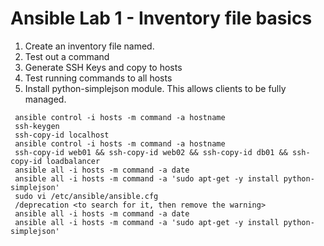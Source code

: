 # Ansible Lab 1 - Inventory file basics

1. Create an inventory file named.
2. Test out a command
3. Generate SSH Keys and copy to hosts
4. Test running commands to all hosts
5. Install python-simplejson module. This allows clients to be fully managed.

``` shell
 ansible control -i hosts -m command -a hostname
 ssh-keygen
 ssh-copy-id localhost
 ansible control -i hosts -m command -a hostname
 ssh-copy-id web01 && ssh-copy-id web02 && ssh-copy-id db01 && ssh-copy-id loadbalancer 
 ansible all -i hosts -m command -a date
 ansible all -i hosts -m command -a 'sudo apt-get -y install python-simplejson'
 sudo vi /etc/ansible/ansible.cfg
 /deprecation <to search for it, then remove the warning>
 ansible all -i hosts -m command -a date
 ansible all -i hosts -m command -a 'sudo apt-get -y install python-simplejson'
 ```